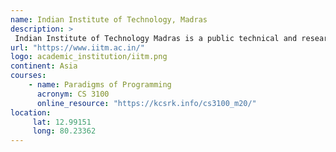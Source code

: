 ```yaml
---
name: Indian Institute of Technology, Madras 
description: >
 Indian Institute of Technology Madras is a public technical and research university located in Chennai, India.
url: "https://www.iitm.ac.in/"
logo: academic_institution/iitm.png
continent: Asia
courses:
    - name: Paradigms of Programming
      acronym: CS 3100
      online_resource: "https://kcsrk.info/cs3100_m20/"
location:
     lat: 12.99151
     long: 80.23362
---
```

